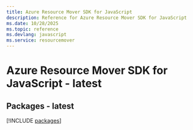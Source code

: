 ```yaml
---
title: Azure Resource Mover SDK for JavaScript
description: Reference for Azure Resource Mover SDK for JavaScript
ms.date: 10/28/2025
ms.topic: reference
ms.devlang: javascript
ms.service: resourcemover
---
```

# Azure Resource Mover SDK for JavaScript - latest
## Packages - latest
[!INCLUDE [packages](resource-mover-index.md)]